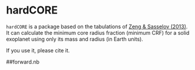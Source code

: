 # hardCORE
`hardCORE` is a package based on the tabulations of [Zeng & Sasselov (2013)](https://arxiv.org/abs/1301.0818). It can calculate the minimum core radius fraction  (minimum CRF) for a solid exoplanet using only its mass and radius (in Earth units).

If you use it, please cite it. 

##forward.nb 
